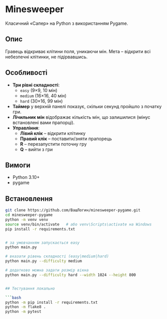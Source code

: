 # Minesweeper

Класичний «Сапер» на Python з використанням Pygame.

## Опис

Гравець відкриває клітини поля, уникаючи мін. Мета – відкрити всі небезпечні клітинки, не підірвавшись.

## Особливості

- **Три рівні складності**:
  - `easy` (9×9, 10 мін)
  - `medium` (16×16, 40 мін)
  - `hard` (30×16, 99 мін)
- **Таймер** у верхній панелі показує, скільки секунд пройшло з початку гри.
- **Лічильник мін** відображає кількість мін, що залишилися (мінус встановлені вами прапорці).
- **Управління**:
  - **Лівий клік** – відкрити клітинку
  - **Правий клік** – поставити/зняти прапорець
  - **R** – перезапустити поточну гру
  - **Q** – вийти з гри

## Вимоги

- Python 3.10+
- pygame

## Встановлення

```bash
git clone https://github.com/ВашЛогин/minesweeper-pygame.git
cd minesweeper-pygame
python -m venv venv
source venv/bin/activate   # або venv\Scripts\activate на Windows
pip install -r requirements.txt


# за умовчанням запускається easy
python main.py

# вказати рівень складності (easy|medium|hard)
python main.py --difficulty medium

# додатково можна задати розмір вікна
python main.py --difficulty hard --width 1024 --height 800


## Тестування локально

```bash
python -m pip install -r requirements.txt
python -m flake8 .
python -m pytest      
